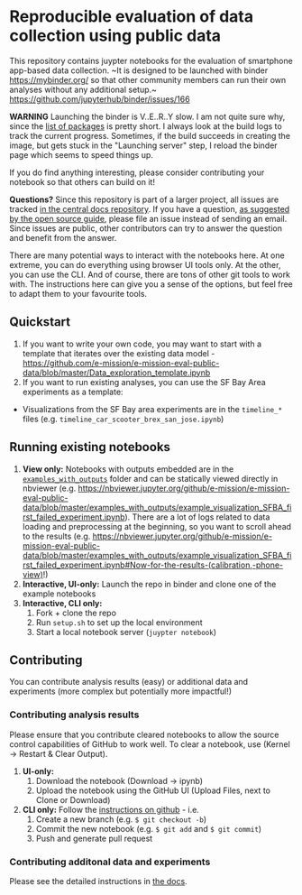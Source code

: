 # Reproducible evaluation of data collection using public data #

This repository contains juypter notebooks for the evaluation of smartphone
app-based data collection. ~It is designed to be launched with binder
https://mybinder.org/ so that other community members can run their own
analyses without any additional setup.~ https://github.com/jupyterhub/binder/issues/166


**WARNING** Launching the binder is V..E..R..Y slow. I am not quite sure why, since the [list of packages](environment.yml) is pretty short. I always look at the build logs to track the current progress. Sometimes, if the build succeeds in creating the image, but gets stuck in the "Launching server" step, I reload the binder page which seems to speed things up.

If you do find anything interesting, please consider contributing your notebook
so that others can build on it!

**Questions?** Since this repository is part of a larger project, all issues are tracked [in the central docs repository](https://github.com/e-mission/e-mission-docs/issues). If you have a question, [as suggested by the open source guide](https://opensource.guide/how-to-contribute/#communicating-effectively), please file an issue instead of sending an email. Since issues are public, other contributors can try to answer the question and benefit from the answer.

There are many potential ways to interact with the notebooks here. At one extreme, you can do everything using browser UI tools only. At the other, you can use the CLI. And of course, there are tons of other git tools to work with. The instructions here can give you a sense of the options, but feel free to adapt them to your favourite tools.

## Quickstart ##

1. If you want to write your own code, you may want to start with a template that iterates over the existing data model - https://github.com/e-mission/e-mission-eval-public-data/blob/master/Data_exploration_template.ipynb
1. If you want to run existing analyses, you can use the SF Bay Area experiments as a template:
  - Visualizations from the SF Bay area experiments are in the `timeline_*` files (e.g. `timeline_car_scooter_brex_san_jose.ipynb`)

## Running existing notebooks ##

1. **View only:** Notebooks with outputs embedded are in the [`examples_with_outputs`](examples_with_outputs) folder and can be statically viewed directly in nbviewer (e.g. https://nbviewer.jupyter.org/github/e-mission/e-mission-eval-public-data/blob/master/examples_with_outputs/example_visualization_SFBA_first_failed_experiment.ipynb). There are a lot of logs related to data loading and preprocessing at the beginning, so you want to scroll ahead to the results (e.g. https://nbviewer.jupyter.org/github/e-mission/e-mission-eval-public-data/blob/master/examples_with_outputs/example_visualization_SFBA_first_failed_experiment.ipynb#Now-for-the-results-(calibration,-phone-view)!)
1. **Interactive, UI-only:** Launch the repo in binder and clone one of the example notebooks
1. **Interactive, CLI only:**
    1. Fork + clone the repo
    1. Run `setup.sh` to set up the local environment
    1. Start a local notebook server (`juypter notebook`)

## Contributing ##
You can contribute analysis results (easy) or additional data and experiments
(more complex but potentially more impactful!)

### Contributing analysis results ###
Please ensure that you contribute cleared notebooks to allow the source control
capabilities of GitHub to work well. To clear a notebook, use (Kernel ->
Restart & Clear Output).

1. **UI-only:**
    1. Download the notebook (Download -> ipynb)
    1. Upload the notebook using the GitHub UI (Upload Files, next to Clone or Download)
1. **CLI only:** Follow the [instructions on github](https://help.github.com/en/articles/creating-a-pull-request) - i.e.
    1. Create a new branch (e.g. `$ git checkout -b`)
    1. Commit the new notebook (e.g. `$ git add` and `$ git commit`)
    1. Push and generate pull request 

### Contributing additonal data and experiments ###
Please see the detailed instructions in [the docs](https://github.com/e-mission/e-mission-docs/tree/master/docs/em-benchmark).
